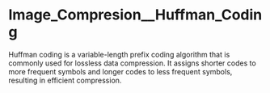 # Image_Compresion__Huffman_Coding
Huffman coding is a variable-length prefix coding algorithm that is commonly used for lossless data compression. It assigns shorter codes to more frequent symbols and longer codes to less frequent symbols, resulting in efficient compression.
